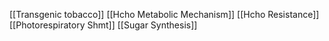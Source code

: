 [[Transgenic tobacco]]
[[Hcho Metabolic Mechanism]]
[[Hcho Resistance]]
[[Photorespiratory Shmt]]
[[Sugar Synthesis]]
